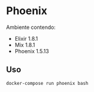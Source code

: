 # Phoenix

Ambiente contendo:
- Elixir 1.8.1
- Mix 1.8.1
- Phoenix 1.5.13

## Uso

```bash
docker-compose run phoenix bash
```